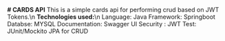 **# CARDS API**
This is a simple cards api for performing crud based on JWT Tokens.\n
**Technologies used:**\n
Language: Java
Framework: Springboot
Databse: MYSQL
Documentation: Swagger UI
Security : JWT
Test: JUnit/Mockito
JPA for CRUD


